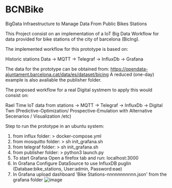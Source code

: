 # BCNBike
BigData Infraestructure to Manage Data From Public Bikes Stations

This Project consist on an implementation of a IoT Big Data Workflow for data provided for bike stations of the city of barcelona (BicIng). 

The implemented workflow for this prototype is based on:

Historic stations Data -> MQTT -> Telegraf -> InfluxDb -> Grafana
 
The data for the prototype can be obtained from: https://opendata-ajuntament.barcelona.cat/data/es/dataset/bicing
A reduced (one-day) example is also avaliable the publisher folder.

The proposed workflow for a real Digital systmem to apply this would consist on:

Rael Time IoT data from stations -> MQTT -> Telegraf -> InfluxDb -> Digital Twn (Predictive-Optimization/ Prospective-Emulation with Alternative Secenarios / Visualization /etc)

Step to run the prototype in an ubuntu system:
 1. from influx folder: > docker-compose.yml
 2. from mosquitto folder: > sh init_grafana.sh
 3. from telegraf folder: > sh init_grafana.sh
 4. from publisher folder: > python3 launch.py
 5. To start Grafana Open a firefox tab and run: localhost:3000
 6. In Grafana Configure DataSource to use InfluxDB puglin (Databae:bike_stations, User:admin, Password:eae)
 8. In Grafana upload dashboard 'Bike Stations-nnnnnnnnnnn.json' from the grafana folder 
![image](https://github.com/albertonavasADIF/BCNBike/assets/151659651/229b82f4-9d9c-4173-ae0a-50943e97d081)
